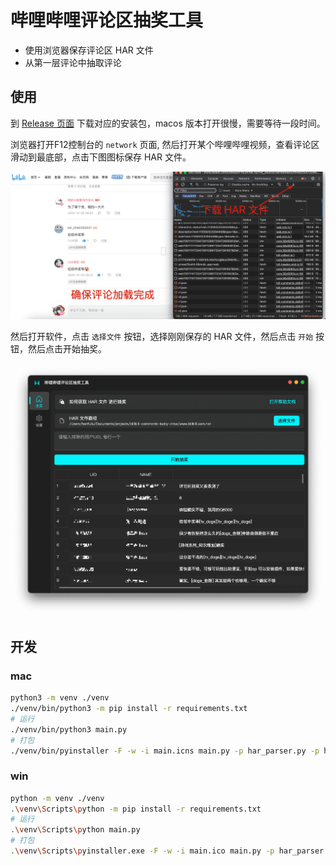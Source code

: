 # 哔哩哔哩评论区抽奖工具

- 使用浏览器保存评论区 HAR 文件
- 从第一层评论中抽取评论

## 使用

到 [Release 页面](https://github.com/dreamhunter2333/bilibili-comments-lucky-draw/releases) 下载对应的安装包，macos 版本打开很慢，需要等待一段时间。

浏览器打开F12控制台的 `network` 页面, 然后打开某个哔哩哔哩视频，查看评论区滑动到最底部，点击下图图标保存 HAR 文件。

![har](assets/har.png)

然后打开软件，点击 `选择文件` 按钮，选择刚刚保存的 HAR 文件，然后点击 `开始` 按钮，然后点击开始抽奖。

![draw](assets//draw.png)

## 开发

### mac

```bash
python3 -m venv ./venv
./venv/bin/python3 -m pip install -r requirements.txt
# 运行
./venv/bin/python3 main.py
# 打包
./venv/bin/pyinstaller -F -w -i main.icns main.py -p har_parser.py -p home_interface.py -p setting_interface.py -n 哔哩哔哩评论区抽奖工具
```

### win

```bash
python -m venv ./venv
.\venv\Scripts\python -m pip install -r requirements.txt
# 运行
.\venv\Scripts\python main.py
# 打包
.\venv\Scripts\pyinstaller.exe -F -w -i main.ico main.py -p har_parser.py -p home_interface.py -p setting_interface.py -n 哔哩哔哩评论区抽奖工具
```
